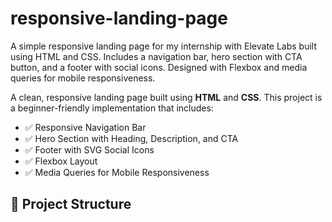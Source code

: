 # responsive-landing-page
A simple responsive landing page for my internship with Elevate Labs built using HTML and CSS. Includes a navigation bar, hero section with CTA button, and a footer with social icons. Designed with Flexbox and media queries for mobile responsiveness.

A clean, responsive landing page built using **HTML** and **CSS**. This project is a beginner-friendly implementation that includes:

- ✅ Responsive Navigation Bar
- ✅ Hero Section with Heading, Description, and CTA
- ✅ Footer with SVG Social Icons
- ✅ Flexbox Layout
- ✅ Media Queries for Mobile Responsiveness


## 📁 Project Structure

